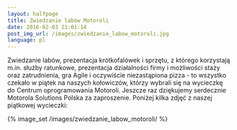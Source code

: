 ```yaml
---
layout: halfpage
title: Zwiedzanie labów Motoroli
date: 2016-02-03 21:01:14
post_img_url: /images/zwiedzanie_labow_motoroli.jpg
language: pl
---
```


Zwiedzanie labów, prezentacja krótkofalówek i sprzętu, z którego korzystają m.in. służby ratunkowe, prezentacja działalności firmy i możliwości staży oraz zatrudnienia, gra Agile i oczywiście niezastąpiona pizza - to wszystko czekało w piątek na naszych kołowiczów, którzy wybrali się na wycieczkę do Centrum oprogramowania Motoroli. Jeszcze raz dziękujemy serdecznie Motorola Solutions Polska za zaproszenie. Poniżej kilka zdjęć z naszej piątkowej wycieczki:

{% image_set /images/zwiedzanie_labow_motoroli/ %}